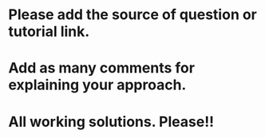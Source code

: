 # Please add the source of question or tutorial link.
# Add as many comments for explaining your approach.
# All working solutions. Please!!
